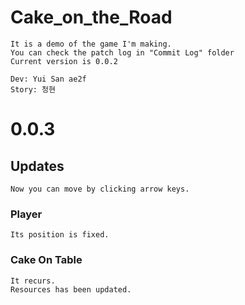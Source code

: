 # Cake_on_the_Road
    It is a demo of the game I'm making.
    You can check the patch log in "Commit Log" folder
    Current version is 0.0.2

    Dev: Yui San ae2f
    Story: 청현

# 0.0.3
## Updates
```
Now you can move by clicking arrow keys.
```

### Player
```
Its position is fixed.
```
### Cake On Table
```
It recurs.
Resources has been updated.
```